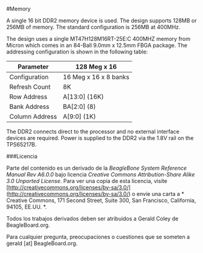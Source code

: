 #Memory

A single 16 bit DDR2 memory device is used. The design supports 128MB or 256MB of memory. The standard configuration is 256MB at 400MHz.

The design uses a single MT47H128M16RT-25E:C 400MHZ memory from Micron which comes in an 84-Ball 9.0mm x 12.5mm FBGA package. The addressing configuration is shown in the following table:

| **Parameter** | **128 Meg x 16** |
|---------------|------------------|
| Configuration | 16 Meg x 16 x 8 banks|
| Refresh Count | 8K |
| Row Address | A[13:0] (16K)|
| Bank Address | BA[2:0] (8)|
| Column Address | A[9:0] (1K)|

The DDR2 connects direct to the processor and no external interface devices are required. Power is supplied to the DDR2 via the 1.8V rail on the TPS65217B.


###Licencia

Parte del contenido es un derivado de la  *BeagleBone System Reference Manual Rev A6.0.0* bajo licencia *Creative Commons Attribution-Share Alike 3.0 Unported License*. Para ver una copia de esta licencia, visite [http://creativecommons.org/licenses/by-sa/3.0/] (http://creativecommons.org/licenses/by-sa/3.0/) o envíe una carta a * Creative Commons, 171 Second Street, Suite 300, San Francisco, California, 94105, EE.UU. *. 

Todos los trabajos derivados deben ser atribuidos a Gerald Coley de BeagleBoard.org. 

Para cualquier pregunta, preocupaciones o cuestiones que se someten a gerald [at] BeagleBoard.org.
